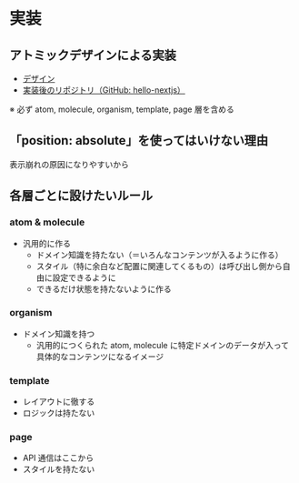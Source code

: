 # 実装

## アトミックデザインによる実装

- [デザイン](https://tailwindcomponents.com/component/blog-page/landing)
- [実装後のリポジトリ（GitHub: hello-nextjs）](https://github.com/umirai/hello-nextjs)

※ 必ず atom, molecule, organism, template, page 層を含める

## 「position: absolute」を使ってはいけない理由

表示崩れの原因になりやすいから

## 各層ごとに設けたいルール

### atom & molecule

- 汎用的に作る
  - ドメイン知識を持たない（＝いろんなコンテンツが入るように作る）
  - スタイル（特に余白など配置に関連してくるもの）は呼び出し側から自由に設定できるように
  - できるだけ状態を持たないように作る

### organism

- ドメイン知識を持つ
  - 汎用的につくられた atom, molecule に特定ドメインのデータが入って具体的なコンテンツになるイメージ

### template

- レイアウトに徹する
- ロジックは持たない

### page

- API 通信はここから
- スタイルを持たない
